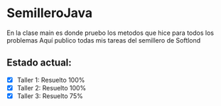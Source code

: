 ﻿# SemilleroJava

En la clase main es donde pruebo los metodos que hice para todos los problemas
Aquí publico todas mis tareas del semillero de Softlond

## Estado actual: 
- [x] Taller 1: Resuelto 100%
- [x] Taller 2: Resuelto 100%
- [x] Taller 3: Resuelto 75%
